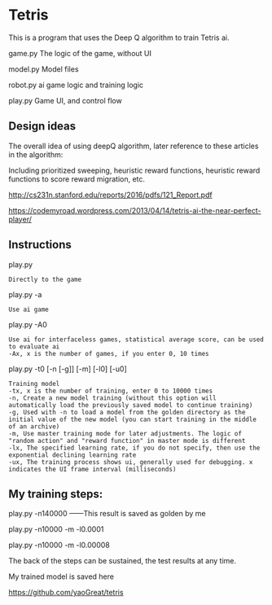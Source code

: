 # Tetris

This is a program that uses the Deep Q algorithm to train Tetris ai.

game.py The logic of the game, without UI

model.py Model files

robot.py ai game logic and training logic

play.py Game UI, and control flow

## Design ideas

The overall idea of using deepQ algorithm, later reference to these articles in the algorithm:

Including prioritized sweeping, heuristic reward functions, heuristic reward functions to score reward migration, etc.

http://cs231n.stanford.edu/reports/2016/pdfs/121_Report.pdf

https://codemyroad.wordpress.com/2013/04/14/tetris-ai-the-near-perfect-player/

## Instructions

play.py

    Directly to the game

play.py -a

    Use ai game

play.py -A0

    Use ai for interfaceless games, statistical average score, can be used to evaluate ai
    -Ax, x is the number of games, if you enter 0, 10 times

play.py -t0 [-n [-g]] [-m] [-l0] [-u0]

    Training model
    -tx, x is the number of training, enter 0 to 10000 times
    -n, Create a new model training (without this option will automatically load the previously saved model to continue training)
    -g, Used with -n to load a model from the golden directory as the initial value of the new model (you can start training in the middle of an archive)
    -m, Use master training mode for later adjustments. The logic of "random action" and "reward function" in master mode is different
    -lx, The specified learning rate, if you do not specify, then use the exponential declining learning rate
    -ux, The training process shows ui, generally used for debugging. x indicates the UI frame interval (milliseconds)

## My training steps:

play.py -n140000   ——This result is saved as golden by me

play.py -n10000 -m -l0.0001

play.py -n10000 -m -l0.00008

The back of the steps can be sustained, the test results at any time.

My trained model is saved here

https://github.com/yaoGreat/tetris
